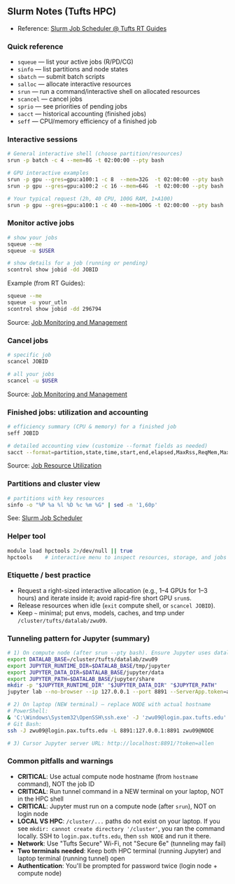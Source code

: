## Slurm Notes (Tufts HPC)

- Reference: [Slurm Job Scheduler @ Tufts RT Guides](https://rtguides.it.tufts.edu/hpc/slurm/index.html)

### Quick reference
- `squeue` — list your active jobs (R/PD/CG)
- `sinfo` — list partitions and node states
- `sbatch` — submit batch scripts
- `salloc` — allocate interactive resources
- `srun` — run a command/interactive shell on allocated resources
- `scancel` — cancel jobs
- `sprio` — see priorities of pending jobs
- `sacct` — historical accounting (finished jobs)
- `seff` — CPU/memory efficiency of a finished job

### Interactive sessions
```bash
# General interactive shell (choose partition/resources)
srun -p batch -c 4 --mem=8G -t 02:00:00 --pty bash

# GPU interactive examples
srun -p gpu --gres=gpu:a100:1 -c 8  --mem=32G  -t 02:00:00 --pty bash
srun -p gpu --gres=gpu:a100:2 -c 16 --mem=64G  -t 02:00:00 --pty bash

# Your typical request (2h, 40 CPU, 100G RAM, 1×A100)
srun -p gpu --gres=gpu:a100:1 -c 40 --mem=100G -t 02:00:00 --pty bash
```

### Monitor active jobs
```bash
# show your jobs
squeue --me
squeue -u $USER

# show details for a job (running or pending)
scontrol show jobid -dd JOBID
```

Example (from RT Guides):
```bash
squeue --me
squeue -u your_utln
scontrol show jobid -dd 296794
```
Source: [Job Monitoring and Management](https://rtguides.it.tufts.edu/hpc/slurm/monitor.html)

### Cancel jobs
```bash
# specific job
scancel JOBID

# all your jobs
scancel -u $USER
```
Source: [Job Monitoring and Management](https://rtguides.it.tufts.edu/hpc/slurm/monitor.html)

### Finished jobs: utilization and accounting
```bash
# efficiency summary (CPU & memory) for a finished job
seff JOBID

# detailed accounting view (customize --format fields as needed)
sacct --format=partition,state,time,start,end,elapsed,MaxRss,ReqMem,MaxVMSize,nnodes,ncpus,nodelist -j JOBID
```
Source: [Job Resource Utilization](https://rtguides.it.tufts.edu/hpc/slurm/utilization.html)

### Partitions and cluster view
```bash
# partitions with key resources
sinfo -o "%P %a %l %D %c %m %G" | sed -n '1,60p'
```
See: [Slurm Job Scheduler](https://rtguides.it.tufts.edu/hpc/slurm/index.html)

### Helper tool
```bash
module load hpctools 2>/dev/null || true
hpctools    # interactive menu to inspect resources, storage, and jobs
```

### Etiquette / best practice
- Request a right-sized interactive allocation (e.g., 1–4 GPUs for 1–3 hours) and iterate inside it; avoid rapid-fire short GPU `srun`s.
- Release resources when idle (`exit` compute shell, or `scancel JOBID`).
- Keep `~` minimal; put envs, models, caches, and tmp under `/cluster/tufts/datalab/zwu09`.

### Tunneling pattern for Jupyter (summary)
```bash
# 1) On compute node (after srun --pty bash). Ensure Jupyter uses datalab paths.
export DATALAB_BASE=/cluster/tufts/datalab/zwu09
export JUPYTER_RUNTIME_DIR=$DATALAB_BASE/tmp/jupyter
export JUPYTER_DATA_DIR=$DATALAB_BASE/jupyter/data
export JUPYTER_PATH=$DATALAB_BASE/jupyter/share
mkdir -p "$JUPYTER_RUNTIME_DIR" "$JUPYTER_DATA_DIR" "$JUPYTER_PATH"
jupyter lab --no-browser --ip 127.0.0.1 --port 8891 --ServerApp.token=allen

# 2) On laptop (NEW terminal) – replace NODE with actual hostname
# PowerShell:
& 'C:\Windows\System32\OpenSSH\ssh.exe' -J 'zwu09@login.pax.tufts.edu' -L 8891:127.0.0.1:8891 "zwu09@NODE"
# Git Bash:
ssh -J zwu09@login.pax.tufts.edu -L 8891:127.0.0.1:8891 zwu09@NODE

# 3) Cursor Jupyter server URL: http://localhost:8891/?token=allen
```

### Common pitfalls and warnings
- **CRITICAL**: Use actual compute node hostname (from `hostname` command), NOT the job ID
- **CRITICAL**: Run tunnel command in a NEW terminal on your laptop, NOT in the HPC shell
- **CRITICAL**: Jupyter must run on a compute node (after `srun`), NOT on login node
- **LOCAL VS HPC**: `/cluster/...` paths do not exist on your laptop. If you see `mkdir: cannot create directory '/cluster'`, you ran the command locally. SSH to `login.pax.tufts.edu`, then `ssh NODE` and run it there.
- **Network**: Use "Tufts Secure" Wi-Fi, not "Secure 6e" (tunneling may fail)
- **Two terminals needed**: Keep both HPC terminal (running Jupyter) and laptop terminal (running tunnel) open
- **Authentication**: You'll be prompted for password twice (login node + compute node)
